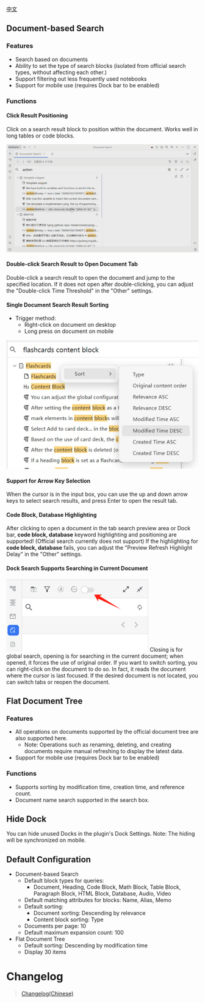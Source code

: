 [中文](README_zh_CN.md)


## Document-based Search
### Features
* Search based on documents
* Ability to set the type of search blocks (isolated from official search types, without affecting each other.)
* Support filtering out less frequently used notebooks
* Support for mobile use (requires Dock bar to be enabled)


### Functions

#### Click Result Positioning
Click on a search result block to position within the document. Works well in long tables or code blocks.

![Image](https://github.com/Misuzu2027/syplugin-document-search/blob/main/src/assets/imgs/click-result-positioning.gif?raw=true)


#### Double-click Search Result to Open Document Tab
Double-click a search result to open the document and jump to the specified location. If it does not open after double-clicking, you can adjust the "Double-click Time Threshold" in the "Other" settings.


#### Single Document Search Result Sorting
* Trigger method:
  * Right-click on document on desktop
  * Long press on document on mobile

![Image](https://github.com/Misuzu2027/syplugin-document-search/blob/main/src/assets/imgs/sorting-menu-en.png?raw=true)


#### Support for Arrow Key Selection
When the cursor is in the input box, you can use the up and down arrow keys to select search results, and press Enter to open the result tab.


#### Code Block, Database Highlighting
After clicking to open a document in the tab search preview area or Dock bar, **code block, database** keyword highlighting and positioning are supported! (Official search currently does not support)
If the highlighting for **code block, database** fails, you can adjust the "Preview Refresh Highlight Delay" in the "Other" settings.


#### Dock Search Supports Searching in Current Document
![Alt text](https://github.com/Misuzu2027/syplugin-document-search/blob/main/src/assets/imgs/search-in-document.png?raw=true)
Closing is for global search, opening is for searching in the current document; when opened, it forces the use of original order. If you want to switch sorting, you can right-click on the document to do so.
In fact, it reads the document where the cursor is last focused. If the desired document is not located, you can switch tabs or reopen the document.


## Flat Document Tree
### Features
* All operations on documents supported by the official document tree are also supported here.
  * Note: Operations such as renaming, deleting, and creating documents require manual refreshing to display the latest data.
* Support for mobile use (requires Dock bar to be enabled)
### Functions
* Supports sorting by modification time, creation time, and reference count.
* Document name search supported in the search box.

## Hide Dock
You can hide unused Docks in the plugin's Dock Settings.
Note: The hiding will be synchronized on mobile.

## Default Configuration
* Document-based Search
  * Default block types for queries:
    * Document, Heading, Code Block, Math Block, Table Block, Paragraph Block, HTML Block, Database, Audio, Video
  * Default matching attributes for blocks: Name, Alias, Memo
  * Default sorting:
    * Document sorting: Descending by relevance
    * Content block sorting: Type
  * Documents per page: 10
  * Default maximum expansion count: 100
* Flat Document Tree
  * Default sorting: Descending by modification time
  * Display 30 items

# Changelog
> [Changelog(Chinese)](./CHANGELOG_zh_CN.md)